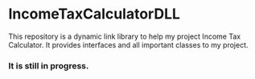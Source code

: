 # IncomeTaxCalculatorDLL
This repository is a dynamic link library to help my project Income Tax Calculator. It provides interfaces and all important classes to my project. 
<h3><b>It is still in progress.</h3></b>
